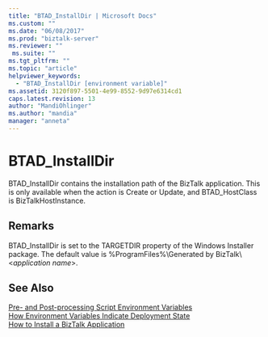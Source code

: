 ```yaml
---
title: "BTAD_InstallDir | Microsoft Docs"
ms.custom: ""
ms.date: "06/08/2017"
ms.prod: "biztalk-server"
ms.reviewer: ""
 ms.suite: ""
ms.tgt_pltfrm: ""
ms.topic: "article"
helpviewer_keywords: 
  - "BTAD_InstallDir [environment variable]"
ms.assetid: 3120f897-5501-4e99-8552-9d97e6314cd1
caps.latest.revision: 13
author: "MandiOhlinger"
ms.author: "mandia"
manager: "anneta"
---
```

# BTAD_InstallDir
BTAD_InstallDir contains the installation path of the BizTalk application. This is only available when the action is Create or Update, and BTAD_HostClass is BizTalkHostInstance.  
  
## Remarks  
 BTAD_InstallDir is set to the TARGETDIR property of the Windows Installer package. The default value is %ProgramFiles%\Generated by BizTalk\\<*application name*>.  
  
## See Also  
 [Pre- and Post-processing Script Environment Variables](../core/pre-and-post-processing-script-environment-variables.md)   
 [How Environment Variables Indicate Deployment State](../core/how-environment-variables-indicate-deployment-state.md)   
 [How to Install a BizTalk Application](../core/how-to-install-a-biztalk-application.md)